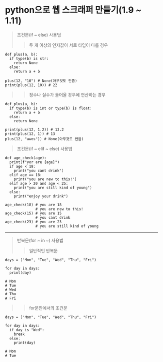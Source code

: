 # python으로 웹 스크래퍼 만들기(1.9 ~ 1.11)

> 조건문(if ~ else) 사용법
>> 두 개 이상의 인자값이 서로 타입이 다를 경우
```
def plus(a, b):
  if type(b) is str:
    return None
  else:
    return a + b

plus(12, "10") # None(아무것도 안뜸)
print(plus(12, 10)) # 22
```
>> 정수나 실수가 들어올 경우에 연산하는 경우
```
def plus(a, b):
  if type(b) is int or type(b) is float:
    return a + b
  else:
    return None

print(plus(12, 1.2)) # 13.2
print(plus(12, 1)) # 13
plus(12, "awos")) # None(아무것도 안뜸)
```
> 조건문(if ~ elif ~ else) 사용법
```
def age_check(age):
  print(f"yor are {age}")
  if age < 18:
    print("you cant drink")
  elif age == 18:
    print("you are new to this!")
  elif age > 20 and age < 25:
    print("you are still kind of young")
  else:
    print("enjoy your drink")
    
age_check(18) # you are 18    
              # you are new to this!     
age_check(15) # you are 15    
              # you cant drink     
age_check(23) # you are 23    
              # you are still kind of young
```
<hr/>

> 반복문(for ~ in ~) 사용법
> > 일반적인 반복문
```
days = ("Mon", "Tue", "Wed", "Thu", "Fri")

for day in days:
  print(day)

# Mon
# Tue
# Wed
# Thu
# Fri
```
> > for문안에서의 조건문
```
days = ("Mon", "Tue", "Wed", "Thu", "Fri")

for day in days:
  if day is "Wed":
    break
  else:
    print(day)
    
# Mon
# Tue
```








